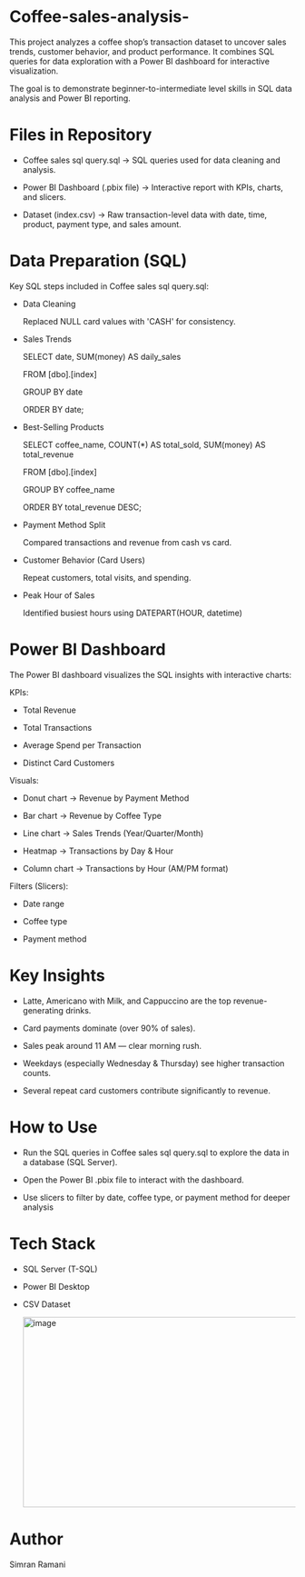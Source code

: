 # Coffee-sales-analysis-

This project analyzes a coffee shop’s transaction dataset to uncover sales trends, customer behavior, and product performance. It combines SQL queries for data exploration with a Power BI dashboard for interactive visualization.

The goal is to demonstrate beginner-to-intermediate level skills in SQL data analysis and Power BI reporting. 

# Files in Repository
 
- Coffee sales sql query.sql → SQL queries used for data cleaning and analysis.

- Power BI Dashboard (.pbix file) → Interactive report with KPIs, charts, and slicers.

- Dataset (index.csv) → Raw transaction-level data with date, time, product, payment type, and sales amount.

# Data Preparation (SQL)

Key SQL steps included in Coffee sales sql query.sql:

- Data Cleaning

   Replaced NULL card values with 'CASH' for consistency.

- Sales Trends

   SELECT date, SUM(money) AS daily_sales
  
   FROM [dbo].[index]
  
   GROUP BY date
  
   ORDER BY date;
 
- Best-Selling Products

  SELECT coffee_name, COUNT(*) AS total_sold, SUM(money) AS total_revenue
  
  FROM [dbo].[index]
  
  GROUP BY coffee_name
  
  ORDER BY total_revenue DESC;

- Payment Method Split

  Compared transactions and revenue from cash vs card.

- Customer Behavior (Card Users)

  Repeat customers, total visits, and spending.

- Peak Hour of Sales

  Identified busiest hours using DATEPART(HOUR, datetime)

# Power BI Dashboard

 The Power BI dashboard visualizes the SQL insights with interactive charts:
 
 KPIs:

  - Total Revenue
  
  - Total Transactions
  
  - Average Spend per Transaction
  
  - Distinct Card Customers

 Visuals:

  - Donut chart → Revenue by Payment Method
  
  - Bar chart → Revenue by Coffee Type
  
  - Line chart → Sales Trends (Year/Quarter/Month)
  
  - Heatmap → Transactions by Day & Hour
  
  - Column chart → Transactions by Hour (AM/PM format)

 Filters (Slicers):

  - Date range
  
  - Coffee type
  
  - Payment method

# Key Insights

 - Latte, Americano with Milk, and Cappuccino are the top revenue-generating drinks.

 - Card payments dominate (over 90% of sales).

 - Sales peak around 11 AM — clear morning rush.

 - Weekdays (especially Wednesday & Thursday) see higher transaction counts.

 - Several repeat card customers contribute significantly to revenue.

# How to Use

- Run the SQL queries in Coffee sales sql query.sql to explore the data in a database (SQL Server).

- Open the Power BI .pbix file to interact with the dashboard.

- Use slicers to filter by date, coffee type, or payment method for deeper analysis

# Tech Stack

- SQL Server (T-SQL)
  
- Power BI Desktop
  
- CSV Dataset

  <img width="586" height="335" alt="image" src="https://github.com/user-attachments/assets/dffd2d82-06bd-4557-8c98-11f9f27d0b47" />


# Author 
  Simran Ramani
  
  
